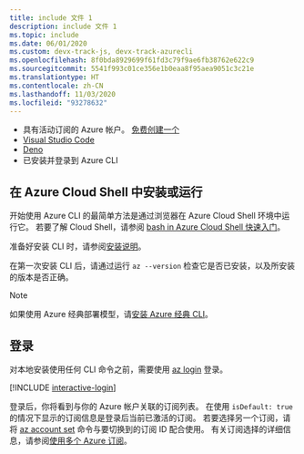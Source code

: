 ```yaml
---
title: include 文件 1
description: include 文件 1
ms.topic: include
ms.date: 06/01/2020
ms.custom: devx-track-js, devx-track-azurecli
ms.openlocfilehash: 8f0bda8929699f61fd3c79f9ae6fb38762e622c9
ms.sourcegitcommit: 5541f993c01ce356e1b0eaa8f95aea9051c3c21e
ms.translationtype: HT
ms.contentlocale: zh-CN
ms.lasthandoff: 11/03/2020
ms.locfileid: "93278632"
---
```

- 具有活动订阅的 Azure 帐户。 [免费创建一个](https://azure.microsoft.com/free/?utm_source=campaign&utm_campaign=vscode-tutorial-appservice-deno&mktingSource=vscode-tutorial-appservice-deno)
- [Visual Studio Code](https://code.visualstudio.com/)
- [Deno](https://deno.land/#installation)
- 已安装并登录到 Azure CLI

## <a name="install-or-run-in-azure-cloud-shell"></a>在 Azure Cloud Shell 中安装或运行

开始使用 Azure CLI 的最简单方法是通过浏览器在 Azure Cloud Shell 环境中运行它。 若要了解 Cloud Shell，请参阅 [bash in Azure Cloud Shell 快速入门](/azure/cloud-shell/quickstart)。

准备好安装 CLI 时，请参阅[安装说明](/cli/azure/install-azure-cli)。

在第一次安装 CLI 后，请通过运行 `az --version` 检查它是否已安装，以及所安装的版本是否正确。

> [!NOTE]
> 如果使用 Azure 经典部署模型，请[安装 Azure 经典 CLI](/cli/azure/install-classic-cli)。

## <a name="sign-in"></a>登录

对本地安装使用任何 CLI 命令之前，需要使用 [az login](/cli/azure/reference-index#az-login) 登录。

[!INCLUDE [interactive-login](../../../azure-cli/includes/interactive-login.md)]

登录后，你将看到与你的 Azure 帐户关联的订阅列表。 在使用 `isDefault: true` 的情况下显示的订阅信息是登录后当前已激活的订阅。 若要选择另一个订阅，请将 [az account set](/cli/azure/account#az-account-set) 命令与要切换到的订阅 ID 配合使用。 有关订阅选择的详细信息，请参阅[使用多个 Azure 订阅](/cli/azure/manage-azure-subscriptions-azure-cli)。
